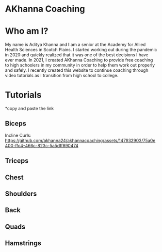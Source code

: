 # AKhanna Coaching
# Who am I?

My name is Aditya Khanna and I am a senior at the Academy for Allied Health Sciences in Scotch Plains. 
I started working out during the pandemic in 2020 and quickly realized that it was one of the best decisions I have ever made.
In 2021, I created AKhanna Coaching to provide free coaching to high schoolers in my community in order to help them work out properly and safely.
I recently created this website to continue coaching through video tutorials as I transition from high school to college.

# Tutorials
*copy and paste the link
## Biceps
Incline Curls:
https://github.com/akhanna24/akhannacoaching/assets/147932903/75a0e400-ffc4-466c-823c-5a5dff890474





## Triceps

## Chest

## Shoulders

## Back

## Quads

## Hamstrings
